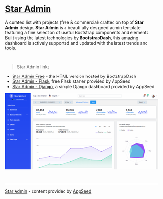 # [Star Admin](https://appseed.us/star-admin)

A curated list with projects (free & commercial) crafted on top of **Star Admin** design. **Star Admin** is a beautifully designed admin template featuring a fine selection of useful Bootstrap components and elements. Built using the latest technologies by **BootstrapDash**, this amazing dashboard is actively supported and updated with the latest trends and tools. 

<br />

> Star Admin links

- [Star Admin Free](https://www.bootstrapdash.com/product/star-admin-free/) - the HTML version hosted by BootstrapDash
- [Star Admin - Flask](https://appseed.us/admin-dashboards/flask-dashboard-staradmin), free Flask starter provided by AppSeed
- [Star Admin - Django](https://appseed.us/admin-dashboards/django-dashboard-staradmin), a simple Django dashboard provided by AppSeed

![Star Admin - Free admin dashboard provided by BootstrapDash.](https://raw.githubusercontent.com/admin-dashboards/free-dashboard-staradmin/master/media/free-dashboard-staradmin-intro.gif)

<br />

---
[Star Admin](https://appseed.us/star-admin) - content provided by [AppSeed](https://appseed.us)

